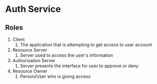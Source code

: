 # Auth Service

## Roles

1. Client
   1. The application that is attempting to get access to user account
2. Resource Server
   1. Server used to access the user's information
3. Authorization Server
   1. Server presents the interface for user to approve or deny
4. Resource Owner
   1. Person/User who is giving access